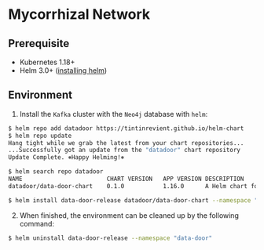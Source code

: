 # Mycorrhizal Network

## Prerequisite

* Kubernetes 1.18+
* Helm 3.0+ ([installing helm](https://helm.sh/docs/intro/install/))

## Environment

1. Install the `Kafka` cluster with the `Neo4j` database with `helm`:
```bash
$ helm repo add datadoor https://tintinrevient.github.io/helm-chart
$ helm repo update
Hang tight while we grab the latest from your chart repositories...
...Successfully got an update from the "datadoor" chart repository
Update Complete. ⎈Happy Helming!⎈

$ helm search repo datadoor
NAME                    	CHART VERSION	APP VERSION	DESCRIPTION
datadoor/data-door-chart	0.1.0        	1.16.0     	A Helm chart for Kubernetes

$ helm install data-door-release datadoor/data-door-chart --namespace "data-door"
```

2. When finished, the environment can be cleaned up by the following command:
```bash
$ helm uninstall data-door-release --namespace "data-door"
```
